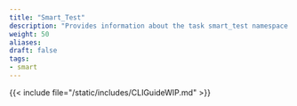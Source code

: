 ```yaml
---
title: "Smart_Test"
description: "Provides information about the task smart_test namespace in the TrueNAS CLI. Includes command syntax and common commands."
weight: 50
aliases:
draft: false
tags:
- smart
---
```


{{< include file="/static/includes/CLIGuideWIP.md" >}}
